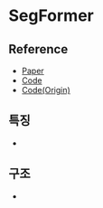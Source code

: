 # SegFormer

## Reference
- [Paper](https://arxiv.org/pdf/2105.15203.pdf)
- [Code](https://paperswithcode.com/paper/segformer-simple-and-efficient-design-for)
- [Code(Origin)](https://github.com/lucidrains/segformer-pytorch)

## 특징
-

## 구조
- 
